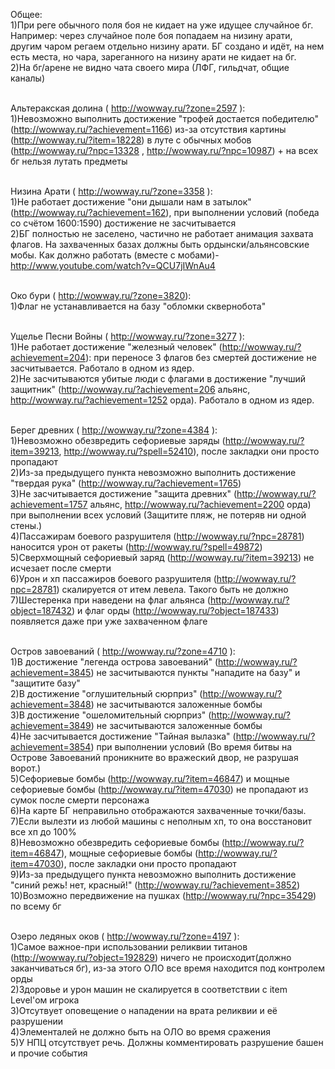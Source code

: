 Общее:<br>
1)При реге обычного поля боя не кидает на уже идущее случайное бг. Например: через случайное поле боя попадаем на низину арати, другим чаром регаем отдельно низину арати. БГ создано и идёт, на нем есть места, но чара, зареганного на низину арати не кидает на бг.  <br>
2)На бг/арене не видно чата своего мира (ЛФГ, гильдчат, общие каналы)<br><br>

Альтеракская долина ( http://wowway.ru/?zone=2597 ):<br>
1)Невозможно выполнить достижение "трофей достается победителю" (http://wowway.ru/?achievement=1166) из-за отсутствия картины (http://wowway.ru/?item=18228) в луте с обычных мобов (http://wowway.ru/?npc=13328 , http://wowway.ru/?npc=10987) + на всех бг нельзя лутать предметы<br><br>


Низина Арати ( http://wowway.ru/?zone=3358 ):<br>
1)Не работает достижение "они дышали нам в затылок" (http://wowway.ru/?achievement=162), при выполнении условий (победа со счётом 1600:1590) достижение не засчитывается<br>
2)БГ полностью не заселено, частично не работает анимация захвата флагов. На захваченных базах должны быть ордынски/альянсовские мобы. Как должно работать (вместе с мобами)- http://www.youtube.com/watch?v=QCU7jIWnAu4<br><br>


Око бури ( http://wowway.ru/?zone=3820):<br>
1)Флаг не устанавливается на базу "обломки сквернобота"<br><br>


Ущелье Песни Войны ( http://wowway.ru/?zone=3277 ):<br>
1)Не работает достижение "железный человек" (http://wowway.ru/?achievement=204): при переносе 3 флагов без смертей достижение не засчитывается. Работало в одном из ядер.<br>
2)Не засчитываются убитые люди с флагами в достижение "лучший защитник" (http://wowway.ru/?achievement=206 альянс, http://wowway.ru/?achievement=1252 орда). Работало в одном из ядер.<br><br>


Берег древних ( http://wowway.ru/?zone=4384 ):<br>
1)Невозможно обезвредить сефориевые заряды (http://wowway.ru/?item=39213, http://wowway.ru/?spell=52410), после закладки они просто пропадают<br>
2)Из-за предыдущего пункта невозможно выполнить достижение "твердая рука" (http://wowway.ru/?achievement=1765)<br>
3)Не засчитывается достижение "защита древних" (http://wowway.ru/?achievement=1757 альянс, http://wowway.ru/?achievement=2200 орда) при выполнении всех условий (Защитите пляж, не потеряв ни одной стены.)<br>
4)Пассажирам боевого разрушителя (http://wowway.ru/?npc=28781) наносится урон от ракеты (http://wowway.ru/?spell=49872)
5)Сверхмощный сефориевый заряд (http://wowway.ru/?item=39213) не исчезает после смерти<br>
6)Урон и хп пассажиров боевого разрушителя (http://wowway.ru/?npc=28781) скалируется от итем левела. Такого быть не должно<br>
7)Шестеренка при наведени на флаг альянса (http://wowway.ru/?object=187432) и флаг орды (http://wowway.ru/?object=187433) появляется даже при уже захваченном флаге<br><br>


Остров завоеваний ( http://wowway.ru/?zone=4710 ):<br>
1)В достижение "легенда острова завоеваний" (http://wowway.ru/?achievement=3845) не засчитываются пункты "нападите на базу" и "защитите базу"<br>
2)В достижение "оглушительный сюрприз" (http://wowway.ru/?achievement=3848) не засчитываются заложенные бомбы<br>
3)В достижение "ошеломительный сюрприз" (http://wowway.ru/?achievement=3849) не засчитываются заложенные бомбы<br>
4)Не засчитывается достижение "Тайная вылазка" (http://wowway.ru/?achievement=3854) при выполнении условий (Во время битвы на Острове Завоеваний проникните во вражеский двор, не разрушая ворот.)<br>
5)Сефориевые бомбы (http://wowway.ru/?item=46847) и мощные сефориевые бомбы (http://wowway.ru/?item=47030) не пропадают из сумок после смерти персонажа<br>
6)На карте БГ неправильно отображаются захваченные точки/базы.<br>
7)Если вылезти из любой машины с неполным хп, то она восстановит все хп до 100%<br>
8)Невозможно обезвредить сефориевые бомбы (http://wowway.ru/?item=46847), мощные сефориевые бомбы (http://wowway.ru/?item=47030), после закладки они просто пропадают<br>
9)Из-за предыдущего пункта невозможно выполнить достижение "синий режь! нет, красный!" (http://wowway.ru/?achievement=3852)<br>
10)Возможно передвижение на пушках (http://wowway.ru/?npc=35429) по всему бг<br><br>


Озеро ледяных оков ( http://wowway.ru/?zone=4197 ):<br>
1)Самое важное-при использовании реликвии титанов (http://wowway.ru/?object=192829) ничего не происходит(должно заканчиваться бг), из-за этого ОЛО все время находится под контролем орды<br>
2)Здоровье и урон машин не скалируется в соответствии с item Level'ом игрока<br>
3)Отсутвует оповещение о нападении на врата реликвии и её разрушении<br>
4)Элементалей не должно быть на ОЛО во время сражения<br>
5)У НПЦ отсутствует речь. Должны комментировать разрушение башен и прочие события
<br>
